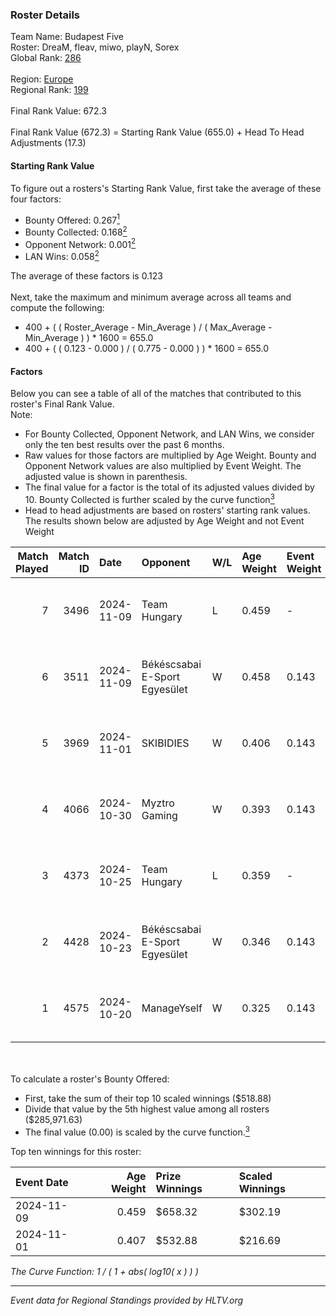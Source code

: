 ### Roster Details<br />
Team Name: Budapest Five<br />
Roster: DreaM, fleav, miwo, playN, Sorex<br />
Global Rank: [286](../../standings_global_2025_02_28.md)<br />
<br />
Region: [Europe]( ../../standings_europe_2025_02_28.md)<br />
Regional Rank: [199]( ../../standings_europe_2025_02_28.md)<br />
<br />
Final Rank Value:  672.3<br />
<br />
Final Rank Value (672.3) = Starting Rank Value (655.0) + Head To Head Adjustments (17.3)<br />

#### Starting Rank Value<br />
To figure out a rosters's Starting Rank Value, first take the average of these four factors:<br />
- Bounty Offered: 0.267[<sup>1</sup>](#table2)
- Bounty Collected: 0.168[<sup>2</sup>](#table1)
- Opponent Network: 0.001[<sup>2</sup>](#table1)
- LAN Wins: 0.058[<sup>2</sup>](#table1)

The average of these factors is 0.123<br />
<br />
Next, take the maximum and minimum average across all teams and compute the following:<br />
- 400 + ( ( Roster_Average - Min_Average ) / ( Max_Average - Min_Average ) ) * 1600 = 655.0
- 400 + ( ( 0.123 - 0.000 ) / ( 0.775 - 0.000 ) ) * 1600 = 655.0


#### Factors<br />
Below you can see a table of all of the matches that contributed to this roster's Final Rank Value.<br />
Note:<br />

- For Bounty Collected, Opponent Network, and LAN Wins, we consider only the ten best results over the past 6 months.
- Raw values for those factors are multiplied by Age Weight. Bounty and Opponent Network values are also multiplied by Event Weight. The adjusted value is shown in parenthesis.
- The final value for a factor is the total of its adjusted values divided by 10. Bounty Collected is further scaled by the curve function[<sup>3</sup>](#curveFunction)
- Head to head adjustments are based on rosters' starting rank values. The results shown below are adjusted by Age Weight and not Event Weight
<span id="table1"></span><br />


| Match Played | Match ID | Date       | Opponent                      | W/L | Age Weight | Event Weight | Bounty Collected | Opponent Network | LAN Wins  | H2H Adj. | Roster                              |
| -: | -: | :- | :- | :- | :- | :- | :- | :- | :- | -: | :- |
|            7 |     3496 | 2024-11-09 | Team Hungary                  | L   | 0.459      | -            | -                | -                | -         |    -4.27 | DreaM, fleav, miwo, playN, Sorex    |
|            6 |     3511 | 2024-11-09 | Békéscsabai E-Sport Egyesület | W   | 0.458      | 0.143        | 0.000 (0.000)    | 0.037 (0.002)    | 1 (0.458) |     5.72 | DreaM, fleav, miwo, playN, Sorex    |
|            5 |     3969 | 2024-11-01 | SKIBIDIES                     | W   | 0.406      | 0.143        | 0.001 (0.000)    | 0.057 (0.003)    | 0 (0.000) |     5.84 | DreaM, miwo, playN, Sorex, strong3r |
|            4 |     4066 | 2024-10-30 | Myztro Gaming                 | W   | 0.393      | 0.143        | 0.000 (0.000)    | 0.017 (0.001)    | 0 (0.000) |     4.73 | DreaM, miwo, playN, Sorex, strong3r |
|            3 |     4373 | 2024-10-25 | Team Hungary                  | L   | 0.359      | -            | -                | -                | -         |    -3.33 | DreaM, miwo, playN, Sorex, strong3r |
|            2 |     4428 | 2024-10-23 | Békéscsabai E-Sport Egyesület | W   | 0.346      | 0.143        | 0.000 (0.000)    | 0.037 (0.002)    | 0 (0.000) |     4.49 | DreaM, miwo, playN, Sorex, strong3r |
|            1 |     4575 | 2024-10-20 | ManageYself                   | W   | 0.325      | 0.143        | 0.000 (0.000)    | 0.020 (0.001)    | 0 (0.000) |     4.14 | DreaM, miwo, playN, Sorex, strong3r |

<br />
<span id="table2"></span><br />
To calculate a roster's Bounty Offered:<br />

- First, take the sum of their top 10 scaled winnings ($518.88)
- Divide that value by the 5th highest value among all rosters ($285,971.63)
- The final value (0.00) is scaled by the curve function.[<sup>3</sup>](#curveFunction)

Top ten winnings for this roster:<br />

| Event Date | Age Weight | Prize Winnings | Scaled Winnings |
| :- | -: | :- | :- |
| 2024-11-09 |      0.459 | $658.32        | $302.19         |
| 2024-11-01 |      0.407 | $532.88        | $216.69         |


<span id="curveFunction"></span>_The Curve Function: 1 / ( 1 + abs( log10( x ) ) )_<br />

---
_Event data for Regional Standings provided by HLTV.org_<br />
